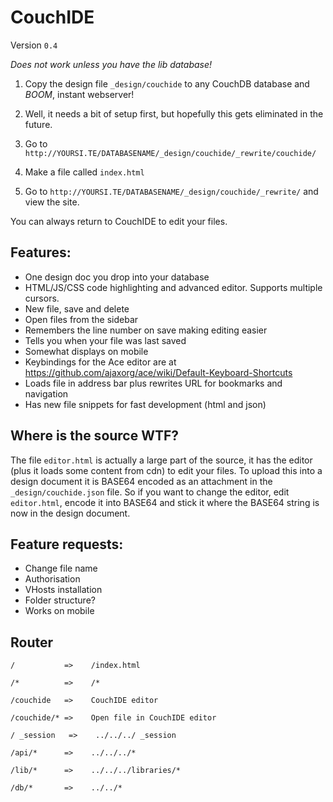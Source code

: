 CouchIDE
========
Version `0.4`

*Does not work unless you have the lib database!*

1. Copy the design file `_design/couchide` to any CouchDB database and *BOOM*, instant webserver!

2. Well, it needs a bit of setup first, but hopefully this gets eliminated in the future.

3. Go to `http://YOURSI.TE/DATABASENAME/_design/couchide/_rewrite/couchide/`

4. Make a file called `index.html`

5. Go to `http://YOURSI.TE/DATABASENAME/_design/couchide/_rewrite/` and view the site.

You can always return to CouchIDE to edit your files.

Features:
-------------
- One design doc you drop into your database
- HTML/JS/CSS code highlighting and advanced editor. Supports multiple cursors.
- New file, save and delete
- Open files from the sidebar
- Remembers the line number on save making editing easier
- Tells you when your file was last saved
- Somewhat displays on mobile
- Keybindings for the Ace editor are at 
  https://github.com/ajaxorg/ace/wiki/Default-Keyboard-Shortcuts
- Loads file in address bar plus rewrites URL for bookmarks and navigation
- Has new file snippets for fast development (html and json)

Where is the source WTF?
-------------
The file `editor.html` is actually a large part of the source, it has the editor (plus it loads some content from cdn) to edit your files. To upload this into a design document it is BASE64 encoded as an attachment in the `_design/couchide.json` file. So if you want to change the editor, edit `editor.html`, encode it into BASE64 and stick it where the BASE64 string is now in the design document.

Feature requests:
-------------
- Change file name
- Authorisation
- VHosts installation
- Folder structure?
- Works on mobile

Router
-------------
`/           =>    /index.html`

`/*          =>    /*`

`/couchide   =>    CouchIDE editor`

`/couchide/* =>    Open file in CouchIDE editor`

`/ _session   =>    ../../../ _session`

`/api/*      =>    ../../../*`

`/lib/*      =>    ../../../libraries/*`

`/db/*       =>    ../../*`